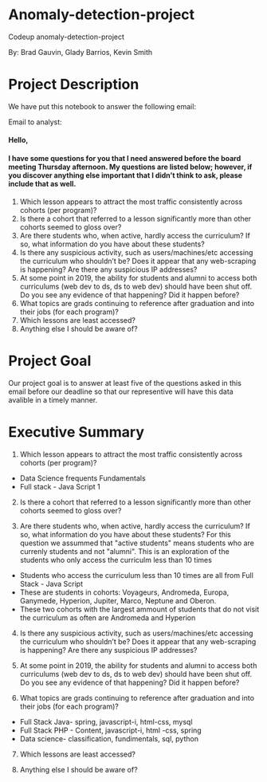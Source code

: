 # Anomaly-detection-project
Codeup anomaly-detection-project


By: Brad Gauvin, Glady Barrios, Kevin Smith

# Project Description 

We have put this notebook to answer the following email:

Email to analyst:


#### Hello,


#### I have some questions for you that I need answered before the board meeting Thursday afternoon. My questions are listed below; however, if you discover anything else important that I didn’t think to ask, please include that as well.

1. Which lesson appears to attract the most traffic consistently across cohorts (per program)?
2. Is there a cohort that referred to a lesson significantly more than other cohorts seemed to gloss over?
3. Are there students who, when active, hardly access the curriculum? If so, what information do you have about these students?
4. Is there any suspicious activity, such as users/machines/etc accessing the curriculum who shouldn’t be? Does it appear that any web-scraping is happening? Are there any suspicious IP addresses?
5. At some point in 2019, the ability for students and alumni to access both curriculums (web dev to ds, ds to web dev) should have been shut off. Do you see any evidence of that happening? Did it happen before?
6. What topics are grads continuing to reference after graduation and into their jobs (for each program)?
7. Which lessons are least accessed?
8. Anything else I should be aware of?


# Project Goal 

Our project goal is to answer at least five of the questions asked in this email before our deadline so that our representive will have this data avalible in a timely manner.

# Executive Summary

1. Which lesson appears to attract the most traffic consistently across cohorts (per program)?
 - Data Science frequents Fundamentals
  - Full stack - Java Script 1 

2. Is there a cohort that referred to a lesson significantly more than other cohorts seemed to gloss over?


3. Are there students who, when active, hardly access the curriculum? If so, what information do you have about these students?
For this question we assummed that "active students" means students who are currenly students and not "alumni".
This is an exploration of the students who only access the curriculm less than 10 times 

 - Students who access the curriculum less than 10 times are all from Full Stack - Java Script
 - These are students in cohorts: Voyageurs, Andromeda, Europa, Ganymede, Hyperion, Jupiter, Marco, Neptune and Oberon.
 - These two cohorts with the largest ammount of students that do not visit the curriculum as often are Andromeda and Hyperion 

4. Is there any suspicious activity, such as users/machines/etc accessing the curriculum who shouldn’t be? Does it appear that any web-scraping is happening? Are there any suspicious IP addresses?


5. At some point in 2019, the ability for students and alumni to access both curriculums (web dev to ds, ds to web dev) should have been shut off. Do you see any evidence of that happening? Did it happen before?


6. What topics are grads continuing to reference after graduation and into their jobs (for each program)?
- Full Stack Java- spring, javascript-i, html-css, mysql
- Full Stack PHP - Content, javascript-i, html -css, spring
- Data science- classification, fundimentals, sql, python

7. Which lessons are least accessed?


8. Anything else I should be aware of?
